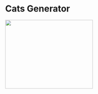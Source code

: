 # Cats Generator

<img src="https://media.giphy.com/media/vFKqnCdLPNOKc/giphy.gif" width="280" height="220" />
